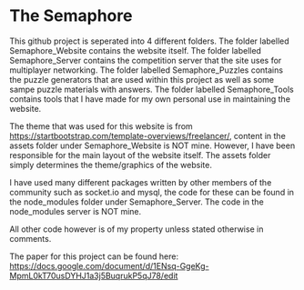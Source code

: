 # The Semaphore
This github project is seperated into 4 different folders.
The folder labelled Semaphore_Website contains the website itself.
The folder labelled Semaphore_Server contains the competition server that the site uses for multiplayer networking.
The folder labelled Semaphore_Puzzles contains the puzzle generators that are used within this project as well as some sampe puzzle materials with answers.
The folder labelled Semaphore_Tools contains tools that I have made for my own personal use in maintaining the website.

The theme that was used for this website is from https://startbootstrap.com/template-overviews/freelancer/, content in the assets folder under Semaphore_Website is NOT mine. However, I have been responsible for the main layout of the website itself. The assets folder simply determines the theme/graphics of the website.

I have used many different packages written by other members of the community such as socket.io and mysql, the code for these can be found in the node_modules folder under Semaphore_Server. The code in the node_modules server is NOT mine.

All other code however is of my property unless stated otherwise in comments.

The paper for this project can be found here: https://docs.google.com/document/d/1ENsq-GgeKg-MpmL0kT70usDYHJ1a3j5BuqrukP5qJ78/edit
